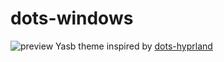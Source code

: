 # dots-windows
![preview](https://github.com/shawanGIT/dots-windows/blob/main/preview.png)
Yasb theme inspired by [dots-hyprland](https://github.com/end-4/dots-hyprland)
